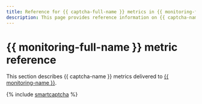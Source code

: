 ```yaml
---
title: Reference for {{ captcha-full-name }} metrics in {{ monitoring-full-name }}
description: This page provides reference information on {{ captcha-name }} metrics delivered to {{ monitoring-full-name }}.
---
```


# {{ monitoring-full-name }} metric reference

This section describes {{ captcha-name }} metrics delivered to [{{ monitoring-name }}](../monitoring/).

{% include [smartcaptcha](../_includes/monitoring/metrics-ref/smartcaptcha.md) %}